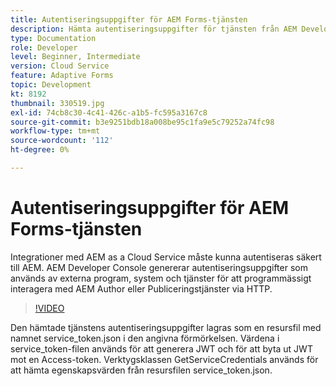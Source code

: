 ```yaml
---
title: Autentiseringsuppgifter för AEM Forms-tjänsten
description: Hämta autentiseringsuppgifter för tjänsten från AEM Developer Console.
type: Documentation
role: Developer
level: Beginner, Intermediate
version: Cloud Service
feature: Adaptive Forms
topic: Development
kt: 8192
thumbnail: 330519.jpg
exl-id: 74cb8c30-4c41-426c-a1b5-fc595a3167c8
source-git-commit: b3e9251bdb18a008be95c1fa9e5c79252a74fc98
workflow-type: tm+mt
source-wordcount: '112'
ht-degree: 0%

---
```


# Autentiseringsuppgifter för AEM Forms-tjänsten

Integrationer med AEM as a Cloud Service måste kunna autentiseras säkert till AEM. AEM Developer Console genererar autentiseringsuppgifter som används av externa program, system och tjänster för att programmässigt interagera med AEM Author eller Publiceringstjänster via HTTP.

>[!VIDEO](https://video.tv.adobe.com/v/330519?quality=12&learn=on)

Den hämtade tjänstens autentiseringsuppgifter lagras som en resursfil med namnet service_token.json i den angivna förmörkelsen. Värdena i service_token-filen används för att generera JWT och för att byta ut JWT mot en Access-token. Verktygsklassen GetServiceCredentials används för att hämta egenskapsvärden från resursfilen service_token.json.
